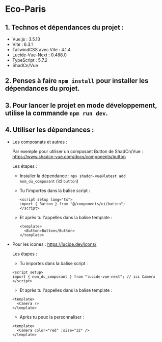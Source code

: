 # Eco-Paris

## 1. Technos et dépendances du projet :

- Vue.js : 3.5.13
- Vite : 6.3.1
- TailwindCSS avec Vite : 4.1.4
- Lucide-Vue-Next : 0.488.0
- TypeScript : 5.7.2
- ShadCn/Vue

## 2. Penses à faire `npm install` pour installer les dépendances du projet.

## 3. Pour lancer le projet en mode développement, utilise la commande `npm run dev`.

## 4. Utiliser les dépendances :

- Les composnats et autres :

  Par exemple pour utiliser un composant Button de ShadCn/Vue :
  https://www.shadcn-vue.com/docs/components/button

  Les étapes :

  - Installer la dépendance : `npx shadcn-vue@latest add nom_du_composant` (ici `button`)

  - Tu l'importes dans la balise script :

    ```vue
    <script setup lang="ts">
    import { Button } from "@/components/ui/button";
    </script>
    ```

  - Et après tu l'appelles dans la balise template :
    ```vue
    <template>
      <Button>Button</Button>
    </template>
    ```

- Pour les icones :
  https://lucide.dev/icons/

  Les étapes :

  - Tu importes dans la balise script :

  ```vue
  <script setup>
  import { nom_du_composant } from "lucide-vue-next"; // ici Camera
  </script>
  ```

  - Et après tu l'appelles dans la balise template :

  ```vue
  <template>
    <Camera />
  </template>
  ```

  - Après tu peux la personnaliser :

  ```vue
  <template>
    <Camera color="red" :size="32" />
  </template>
  ```

